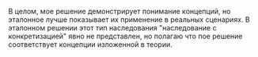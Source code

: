 В целом, мое решение демонстрирует понимание концепций,
но эталонное лучше показывает их применение в реальных сценариях.
В эталонном решении этот тип наследования "наследование с конкретизацией" явно не представлен,
но полагаю что пое решение соответствует концепции изложенной в теории.